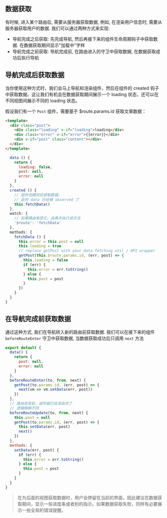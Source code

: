 ## 数据获取

有时候, 进入某个路由后, 需要从服务器获取数据, 例如, 在渲染用户信息时, 需要从服务器获取用户的数据. 我们可以通过两种方式来实现:

- 导航完成之后获取: 先完成导航, 然后再接下来的组件生命周期钩子中获取数据. 在数据获取期间显示"加载中"字样
- 导航完成之前获取: 导航完成前, 在路由进入的守卫中获取数据, 在数据获取成功后执行导航

## 导航完成后获取数据

当你使用这种方式时，我们会马上导航和渲染组件，然后在组件的 created 钩子中获取数据。这让我们有机会在数据获取期间展示一个 loading 状态，还可以在不同视图间展示不同的 loading 状态。

假设我们有一个 `Post` 组件，需要基于 \$route.params.id 获取文章数据：

```html
<template>
  <div class="post">
    <div class="loading" v-if="loading">loading</div>
    <div class="error" v-if="error">{{error}}</div>
    <div v-if="post" class="content"></div>
  </div>
</template>
```

```js
  data () {
    return {
      loading: false,
      post: null,
      error: null
    }
  },
  created () {
    // 组件创建完后获取数据，
    // 此时 data 已经被 observed 了
    this.fetchData()
  },
  watch: {
    // 如果路由有变化，会再次执行该方法
    '$route': 'fetchData'
  },
  methods: {
    fetchData () {
      this.error = this.post = null
      this.loading = true
      // replace getPost with your data fetching util / API wrapper
      getPost(this.$route.params.id, (err, post) => {
        this.loading = false
        if (err) {
          this.error = err.toString()
        } else {
          this.post = post
        }
      })
    }
  }
}
```

## 在导航完成前获取数据

通过这种方式, 我们在导航转入新的路由前获取数据. 我们可以在接下来的组件 `beforeRouteEnter` 守卫中获取数据, 当数据获取成功后只调用 `next` 方法

```js
export default {
  data() {
    return {
      post: null,
      error: null
    }
  },
  beforeRouteEnter(to, from, next) {
    getPost(to.params.id, (err, post) => {
      next(vm => vm.setData(err, post))
    })
  },
  // 路由改变前，组件就已经渲染完了
  // 逻辑稍稍不同
  beforeRouteUpdate(to, from, next) {
    this.post = null
    getPost(to.params.id, (err, post) => {
      this.setData(err, post)
      next()
    })
  },
  methods: {
    setData(err, post) {
      if (err) {
        this.error = err.toString()
      } else {
        this.post = post
      }
    }
  }
}
```

> 在为后面的视图获取数据时，用户会停留在当前的界面，因此建议在数据获取期间，显示一些进度条或者别的指示。如果数据获取失败，同样有必要展示一些全局的错误提醒。

